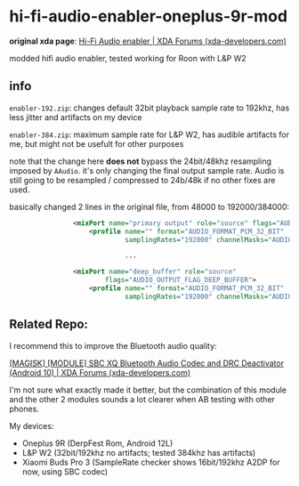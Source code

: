 # hi-fi-audio-enabler-oneplus-9r-mod



**original xda page**:  [Hi-Fi Audio enabler | XDA Forums (xda-developers.com)](https://forum.xda-developers.com/t/hi-fi-audio-enabler.4362771/)

modded hifi audio enabler, tested working for Roon with L&P W2



## info

`enabler-192.zip`: changes default 32bit playback sample rate to 192khz, has less jitter and artifacts on my device

`enabler-384.zip`: maximum sample rate for L&P W2, has audible artifacts for me, but might not be usefult for other purposes



note that the change here **does not** bypass the 24bit/48khz resampling imposed by `AAudio`. it's only changing the final output sample rate. Audio is still going to be resampled / compressed to 24b/48k if no other fixes are used.

basically changed 2 lines in the original file, from 48000 to 192000/384000:

```xml
                <mixPort name="primary output" role="source" flags="AUDIO_OUTPUT_FLAG_FAST|AUDIO_OUTPUT_FLAG_PRIMARY">
                    <profile name="" format="AUDIO_FORMAT_PCM_32_BIT"
                             samplingRates="192000" channelMasks="AUDIO_CHANNEL_OUT_STEREO"/>

                             ...

                <mixPort name="deep_buffer" role="source"
                        flags="AUDIO_OUTPUT_FLAG_DEEP_BUFFER">
                    <profile name="" format="AUDIO_FORMAT_PCM_32_BIT"
                             samplingRates="192000" channelMasks="AUDIO_CHANNEL_OUT_STEREO"/>

```





## Related Repo:

I recommend this to improve the Bluetooth audio quality:

[[MAGISK\] [MODULE] SBC XQ Bluetooth Audio Codec and DRC Deactivator (Android 10) | XDA Forums (xda-developers.com)](https://forum.xda-developers.com/t/magisk-module-sbc-xq-bluetooth-audio-codec-and-drc-deactivator-android-10.4332799/)

I'm not sure what exactly made it better, but the combination of this module and the other 2 modules sounds a lot clearer when AB testing with other phones.

My devices:
- Oneplus 9R (DerpFest Rom, Android 12L)
- L&P W2 (32bit/192khz no artifacts; tested 384khz has artifacts)
- Xiaomi Buds Pro 3 (SampleRate checker shows 16bit/192khz A2DP for now, using SBC codec)